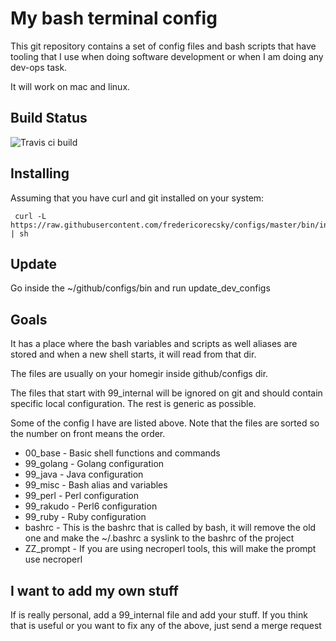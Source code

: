 # My bash terminal config

This git repository contains a set of config files and bash scripts
that have tooling that I use when doing software development or 
when I am doing any dev-ops task.

It will work on mac and linux. 

## Build Status

![Travis ci build](https://travis-ci.org/fredericorecsky/configs.svg?branch=master)

## Installing

Assuming that you have curl and git installed on your system:

     curl -L https://raw.githubusercontent.com/fredericorecsky/configs/master/bin/install_dev_configs | sh

## Update 

Go inside the ~/github/configs/bin and run update_dev_configs

## Goals

It has a place where the bash variables and scripts as well aliases 
are stored and when a new shell starts, it will read from that dir.

The files are usually on your homegir inside github/configs dir.

The files that start with 99_internal will be ignored on git and should
contain specific local configuration. The rest is generic as possible.

Some of the config I have are listed above. Note that the files are sorted
so the number on front means the order.

* 00_base - Basic shell functions and commands
* 99_golang - Golang configuration 
* 99_java - Java configuration
* 99_misc - Bash alias and variables
* 99_perl - Perl configuration
* 99_rakudo - Perl6 configuration
* 99_ruby - Ruby configuration
* bashrc - This is the bashrc that is called by bash, it will remove the old
           one and make the ~/.bashrc a syslink to the bashrc of the project
* ZZ_prompt - If you are using necroperl tools, this will make the prompt 
              use necroperl

## I want to add my own stuff

If is really personal, add a 99_internal file and add your stuff. If you think
that is useful or you want to fix any of the above, just send a merge request
